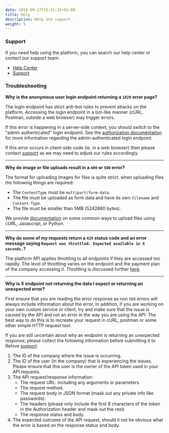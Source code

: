 ```yaml
---
date: 2018-09-17T15:21:22+02:00
title: Help
description: Help and support.
weight: 5
---
```


### Support

If you need help using the platform, you can search our help center or contact our support team:

- [Help Center](https://rehive.intercom.help/en/)
- [Support](https://rehive.com/support)


### Troubleshooting

**Why is the anonymous user login endpoint returning a `1020` error page?**

The login endpoint has strict anti-bot rules to prevent attacks on the platform. Accessing the login endpoint in a bot-like manner (cURL, Postman, outside a web browser) may trigger errors.

If this error is happening in a server-side context, you should switch to the "admin authenticated" login endpoint. See the [authorization documentation](/platform/usage/authorization/) for more information regarding the admin authenticated login endpoint.

If this error occurs in client-side code (ie. in a web browser) then please contact [support](https://rehive.com/support) as we may need to adjust our rules accordingly.

---

**Why do image or file uploads result in a `400` or `500` error?**

The format for uploading images for files is quite strict. when uploading files the following things are required:

- The `ContentType` must be `multipart/form-data`.
- The file must be uploaded as form data and have its own `filename` and `Content-Type`.
- The file must be smaller than 5MB (5242880 bytes).

We provide [documentation](/platform/advanced-usage/uploading/) on some common ways to upload files using cURL, Javascript, or Python.

---

**Why do some of my requests return a `429` status code and an error message saying `Request was throttled. Expected available in X seconds.`?**

The platform API applies throttling to all endpoints if they are accessed too rapidly. The level of throttling varies on the endpoint and the payment plan of the company accessing it. Throttling is discussed further [here](/platform/advanced-usage/throttling/).

---

**Why is X endpoint not returning the data I expect or returning an unexpected error?**

First ensure that you are reading the error response as non `500` errors will always include information about the error. In addition, if you are working on your own custom service or client, try and make sure that the issue is caused by the API and not an error in the way you are using the API: The best way to do this is to recreate your request in cURL, postman or some other simple HTTP request tool. 

If you are still uncertain about why an endpoint is returning an unexpected response, please collect the following information before submitting it to Rehive [support](https://rehive.com/support):

1. The ID of the company where the issue is occurring.
2. The ID of the user (in the company) that is experiencing the issues. Please ensure that this user is the owner of the API token used in your API requests.
3. The API request/response information:
    * The request URL: including any arguments or parameters.
    * The request method.
    * The request body in JSON format (mask out any private info like passwords).
    * The headers (please only include the first 8 characters of the token in the Authorization header and mask out the rest)
    * The response status and body.
4. The expected outcome of the API request, should it not be obvious what the error is based on the response status and body.
